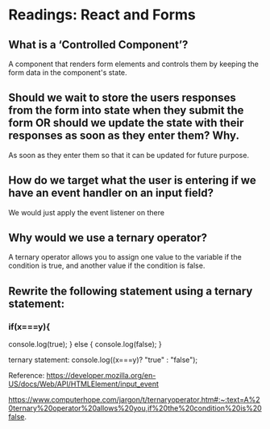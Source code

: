 # Readings: React and Forms

## What is a ‘Controlled Component’?
 A component that renders form elements and controls them by keeping the form data in the component's state.

## Should we wait to store the users responses from the form into state when they submit the form OR should we update the state with their responses as soon as they enter them? Why.
As soon as they enter them so that it can be updated for future purpose.

## How do we target what the user is entering if we have an event handler on an input field?
We would just apply the event listener on there



## Why would we use a ternary operator?
A ternary operator allows you to assign one value to the variable if the condition is true, and another value if the condition is false.


## Rewrite the following statement using a ternary statement:

### if(x===y){
  console.log(true);
} else {
  console.log(false);
}

ternary statement:
console.log((x===y)? "true" : "false");



Reference:
https://developer.mozilla.org/en-US/docs/Web/API/HTMLElement/input_event

https://www.computerhope.com/jargon/t/ternaryoperator.htm#:~:text=A%20ternary%20operator%20allows%20you,if%20the%20condition%20is%20false.



